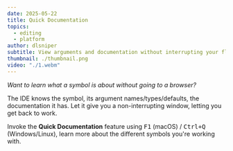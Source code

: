```yaml
---
date: 2025-05-22
title: Quick Documentation
topics:
  - editing
  - platform
author: dlsniper
subtitle: View arguments and documentation without interrupting your flow.
thumbnail: ./thumbnail.png
video: "./1.webm"
---
```


_Want to learn what a symbol is about without going to a browser?_

The IDE knows the symbol, its argument names/types/defaults, the documentation it has. Let it give you a non-interrupting window, letting you get back to work.

Invoke the **Quick Documentation** feature using <kbd>F1</kbd> (macOS) / <kbd>Ctrl+Q</kbd> (Windows/Linux), learn more about the different symbols you're working with.
